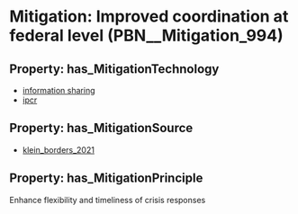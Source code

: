 # Mitigation: __Improved coordination at federal level__ (PBN__Mitigation_994)

## Property: has_MitigationTechnology

* [information sharing](../Technology/PBN__Technology_3570)
* [ipcr](../Technology/PBN__Technology_3571)

## Property: has_MitigationSource

* [klein_borders_2021](../Article/PBN__Article_156)

## Property: has_MitigationPrinciple

Enhance flexibility and timeliness of crisis responses

